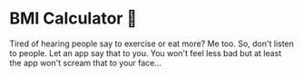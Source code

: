 
# BMI Calculator 💪

Tired of hearing people say to exercise or eat more?
Me too.
So, don't listen to people. Let an app say that to you. You won't feel less bad but at least the app won't scream that to your face...

